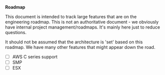 __Roadmap__

This document is intended to track large features that are on the
engineering roadmap. This is not an authoritative document - we
obviously have internal project management/roadmaps. It's mainly here
just to reduce questions.

It should not be assumed that the architecture is 'set' based on this
roadmap. We have many other features that might appear down the road.

- [ ] AWS C series support
- [ ] SMP
- [ ] ESX
